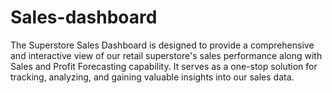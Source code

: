 # Sales-dashboard

The Superstore Sales Dashboard is designed to provide a comprehensive and interactive view of our retail superstore's sales performance along with Sales and Profit Forecasting capability. It serves as a one-stop solution for tracking, analyzing, and gaining valuable insights into our sales data.

